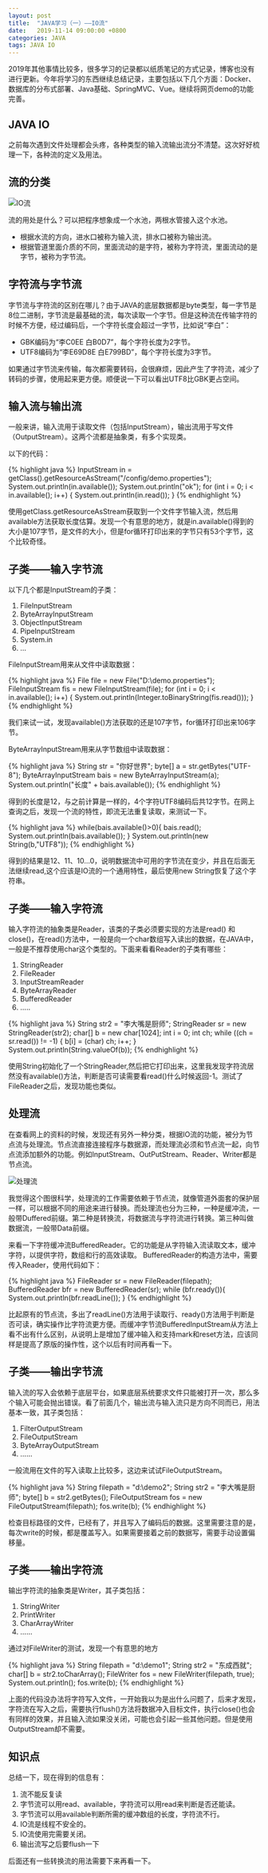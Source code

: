 ```yaml
---
layout: post
title:  "JAVA学习（一）——IO流"
date:   2019-11-14 09:00:00 +0800
categories: JAVA
tags: JAVA IO
---
```


2019年其他事情比较多，很多学习的记录都以纸质笔记的方式记录，博客也没有进行更新。今年将学习的东西继续总结记录，主要包括以下几个方面：Docker、数据库的分布式部署、Java基础、SpringMVC、Vue。继续将网页demo的功能完善。

## JAVA IO
之前每次遇到文件处理都会头疼，各种类型的输入流输出流分不清楚。这次好好梳理一下，各种流的定义及用法。


## 流的分类

![IO流][IO流]

流的用处是什么？可以把程序想象成一个水池，两根水管接入这个水池。

* 根据水流的方向，进水口被称为输入流，排水口被称为输出流。
* 根据管道里面介质的不同，里面流动的是字符，被称为字符流，里面流动的是字节，被称为字节流。

## 字符流与字节流

字节流与字符流的区别在哪儿？由于JAVA的底层数据都是byte类型，每一字节是8位二进制，字节流是最基础的流，每次读取一个字节。但是这种流在传输字符的时候不方便，经过编码后，一个字符长度会超过一字节，比如说“李白”：

* GBK编码为“李C0EE 白B0D7”，每个字符长度为2字节。
* UTF8编码为“李E69D8E 白E799BD”，每个字符长度为3字节。

如果通过字节流来传输，每次都需要转码，会很麻烦，因此产生了字符流，减少了转码的步骤，使用起来更方便。顺便说一下可以看出UTF8比GBK更占空间。

## 输入流与输出流
一般来讲，输入流用于读取文件（包括InputStream），输出流用于写文件（OutputStream）。这两个流都是抽象类，有多个实现类。

以下的代码：

{% highlight java %}
InputStream in = getClass().getResourceAsStream("/config/demo.properties");
System.out.println(in.available());
System.out.println("ok");
for (int i = 0; i < in.available(); i++) {
    System.out.println(in.read());
}
{% endhighlight %}

使用getClass.getResourceAsStream获取到一个文件字节输入流，然后用available方法获取长度估算。发现一个有意思的地方，就是in.available()得到的大小是107字节，是文件的大小，但是for循环打印出来的字节只有53个字节，这个比较奇怪。

## 子类——输入字节流

以下几个都是InputStream的子类：
1. FileInputStream
2. ByteArrayInputStream
3. ObjectInputStream
4. PipeInputStream
5. System.in
6. ...

FileInputStream用来从文件中读取数据：

{% highlight java %}
File file = new File("D:\\demo.properties");
FileInputStream fis = new FileInputStream(file);
for (int i = 0; i < in.available(); i++) {
    System.out.println(Integer.toBinaryString(fis.read()));
}
{% endhighlight %}

我们来试一试，发现available()方法获取的还是107字节，for循环打印出来106字节。

ByteArrayInputStream用来从字节数组中读取数据：

{% highlight java %}
String str = "你好世界";
byte[] a = str.getBytes("UTF-8");
ByteArrayInputStream bais = new ByteArrayInputStream(a);
System.out.println("长度" + bais.available());
{% endhighlight %}

得到的长度是12，与之前计算是一样的，4个字符UTF8编码后共12字节。在网上查询之后，发现一个流的特性，即流无法重复读取，来测试一下。

{% highlight java %}
while(bais.available()>0){
    bais.read();
    System.out.println(bais.available());
}
System.out.println(new String(b,"UTF8"));
{% endhighlight %}

得到的结果是12、11、10...0，说明数据流中可用的字节流在变少，并且在后面无法继续read,这个应该是IO流的一个通用特性，最后使用new String恢复了这个字符串。

## 子类——输入字符流

输入字符流的抽象类是Reader，该类的子类必须要实现的方法是read()
和close()，在read()方法中，一般是向一个char数组写入读出的数据，在JAVA中，一般是不推荐使用char这个类型的。下面来看看Reader的子类有哪些：

1. StringReader
2. FileReader
3. InputStreamReader
4. ByteArrayReader
5. BufferedReader
6. .....

{% highlight java %}
String str2 = "李大嘴是厨师";
    StringReader sr = new StringReader(str2);
    char[] b = new char[1024];
int i = 0;
int ch;
while ((ch = sr.read()) != -1) {
    b[i] = (char) ch;
    i++;
}
System.out.println(String.valueOf(b));
{% endhighlight %}

使用String初始化了一个StringReader,然后把它打印出来，这里我发现字符流居然没有available()方法，判断是否可读需要看read()什么时候返回-1。测试了FileReader之后，发现功能也类似。

## 处理流

在查看网上的资料的时候，发现还有另外一种分类，根据IO流的功能，被分为节点流与处理流。节点流直接连接程序与数据源，而处理流必须和节点流一起，向节点流添加额外的功能。例如InputStream、OutPutStream、Reader、Writer都是节点流。

![处理流][处理流]

我觉得这个图很科学，处理流的工作需要依赖于节点流，就像管道外面套的保护层一样，可以根据不同的用途来进行替换。而处理流也分为三种，一种是缓冲流，一般带Duffered前缀。第二种是转换流，将数据流与字符流进行转换。第三种叫做数据流，一般带Data前缀。

来看一下字符缓冲流BufferedReader。它的功能是从字符输入流读取文本，缓冲字符，以提供字符，数组和行的高效读取。 BufferedReader的构造方法中，需要传入Reader，使用代码如下：

{% highlight java %}
FileReader sr = new FileReader(filepath);
BufferedReader bfr = new BufferedReader(sr);
while (bfr.ready()){
    System.out.println(bfr.readLine());
}
{% endhighlight %}

比起原有的节点流，多出了readLine()方法用于读取行、ready()方法用于判断是否可读，确实操作比字符流更方便。而缓冲字节流BufferedInputStream从方法上看不出有什么区别，从说明上是增加了缓冲输入和支持mark和reset方法，应该同样是提高了原版的操作性，这个以后有时间再看一下。


## 子类——输出字节流

输入流的写入会依赖于底层平台，如果底层系统要求文件只能被打开一次，那么多个输入可能会抛出错误。看了前面几个，输出流与输入流只是方向不同而已，用法基本一致，其子类包括：

1. FilterOutputStream 
2. FileOutputStream
3. ByteArrayOutputStream
4. ……

一般流用在文件的写入读取上比较多，这边来试试FileOutputStream。

{% highlight java %}
String filepath = "d:\\demo2";
String str2 = "李大嘴是厨师";
byte[] b = str2.getBytes();
FileOutputStream fos = new FileOutputStream(filepath);
fos.write(b);
{% endhighlight %}

检查目标路径的文件，已经有了，并且写入了编码后的数据。这里需要注意的是，每次write的时候，都是覆盖写入。如果需要接着之前的数据写，需要手动设置偏移量。

## 子类——输出字符流

输出字符流的抽象类是Writer，其子类包括：

1. StringWriter 
2. PrintWriter
3. CharArrayWriter
4. ……

通过对FileWriter的测试，发现一个有意思的地方

{% highlight java %}
String filepath = "d:\\demo1";
String str2 = "东成西就";
char[] b = str2.toCharArray();
FileWriter fos = new FileWriter(filepath, true);
System.out.println();
fos.write(b);
{% endhighlight %}

上面的代码没办法将字符写入文件，一开始我以为是出什么问题了，后来才发现，字符流在写入之后，需要执行flush()方法将数据冲入目标文件，执行close()也会有同样的效果，并且输入流如果没关闭，可能也会引起一些其他问题。但是使用OutputStream却不需要。


## 知识点

总结一下，现在得到的信息有：

1. 流不能反复读
2. 字节流可以用read、available，字符流可以用read来判断是否还能读。
3. 字节流可以用available判断所需的缓冲数组的长度，字符流不行。
4. IO流是线程不安全的。
5. IO流使用完需要关闭。
6. 输出流写之后要flush一下

后面还有一些转换流的用法需要下来再看一下。




[IO流]: /assets/pic/2019-11-14/stream.jpg
[处理流]: /assets/pic/2019-11-14/bufferedWriter.jpg


